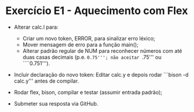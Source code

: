 # Exercício E1 - Aquecimento com Flex

- Alterar calc.l para:

  - Criar um novo token, ERROR, para sinalizar erro léxico;
  - Mover mensagem de erro para a função main();
  - Alterar padrão regular de NUM para reconhecer números com até duas casas decimais (p.e. ```0.75'''; não aceitar ```.75''' ou ````0.751''').

- Incluir declaração do novo token: Editar calc.y e depois rodar ```bison -d calc.y''' antes de compilar.

- Rodar flex, bison, compilar e testar (assumir entrada padrão);

- Submeter sua resposta via GitHub.
